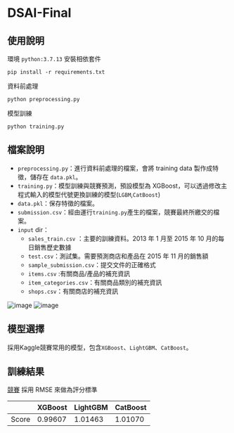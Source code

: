 # DSAI-Final

## 使用說明

環境 `python:3.7.13`
安裝相依套件
```
pip install -r requirements.txt
```
資料前處理
```
python preprocessing.py
```
模型訓練
```
python training.py
```

## 檔案說明

- `preprocessing.py`：進行資料前處理的檔案，會將 training data 製作成特徵，儲存在 `data.pkl`。
- `training.py`：模型訓練與競賽預測，預設模型為 XGBoost，可以透過修改主程式輸入的模型代號更換訓練的模型(`LGBM`,`CatBoost`)
- `data.pkl`：保存特徵的檔案。
- `submission.csv`：經由運行`training.py`產生的檔案，競賽最終所繳交的檔案。
- `input` dir：
  -  `sales_train.csv` ：主要的訓練資料。2013 年 1 月至 2015 年 10 月的每日銷售歷史數據
  -  `test.csv`：測試集。需要預測商店和產品在 2015 年 11 月的銷售額
  -  `sample_submission.csv`：提交文件的正確格式
  -  `items.csv` :有關商品/產品的補充資訊
  -  `item_categories.csv`：有關商品類別的補充資訊
  -  `shops.csv`：有關商店的補充資訊

![image](https://user-images.githubusercontent.com/13596525/172260736-c0c621a9-1e0b-4bb3-a416-243ed0a3a569.png)
![image](https://user-images.githubusercontent.com/13596525/172260755-6149f9d3-6e30-43fa-ae17-ad1356113fb3.png)

## 模型選擇

採用Kaggle競賽常用的模型，包含`XGBoost`、`LightGBM`、`CatBoost`。

## 訓練結果

[競賽](https://www.kaggle.com/competitions/competitive-data-science-predict-future-sales/overview) 採用 RMSE 來做為評分標準

||XGBoost|LightGBM|CatBoost|
|--|--|--|--|
|Score|0.99607|1.01463|1.01070|

